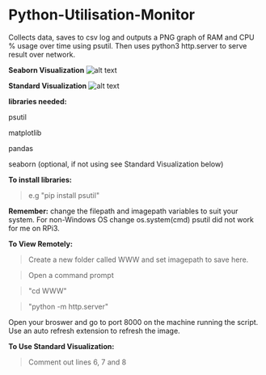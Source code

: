# Python-Utilisation-Monitor
Collects data, saves to csv log and outputs a PNG graph of RAM and CPU % usage over time using psutil. 
Then uses python3 http.server to serve result over network.

**Seaborn Visualization**
![alt text](https://github.com/BobbyLeonard/Python-Utilisation-Monitor/blob/master/monitorseaborn.jpg)

**Standard Visualization**
![alt text](https://github.com/BobbyLeonard/Python-Utilisation-Monitor/blob/master/monitor.jpg)

**libraries needed:**

  psutil
  
  matplotlib
  
  pandas
  
  seaborn (optional, if not using see Standard Visualization below)
  
**To install libraries:** 

>e.g "pip install psutil"

**Remember:** change the filepath and imagepath variables to suit your system.
For non-Windows OS change os.system(cmd)
psutil did not work for me on RPi3.

**To View Remotely:**

  >Create a new folder called WWW and set imagepath to save here.
  
  >Open a command prompt
  
  >"cd WWW"
    
  >"python -m http.server"
  
  Open your broswer and go to port 8000 on the machine running the script.
  Use an auto refresh extension to refresh the image.
  
  **To Use Standard Visualization:**
  
>Comment out lines 6, 7 and 8
